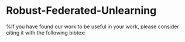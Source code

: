 # Robust-Federated-Unlearning

%If you have found our work to be useful in your work, please consider citing it with the following bibtex:
